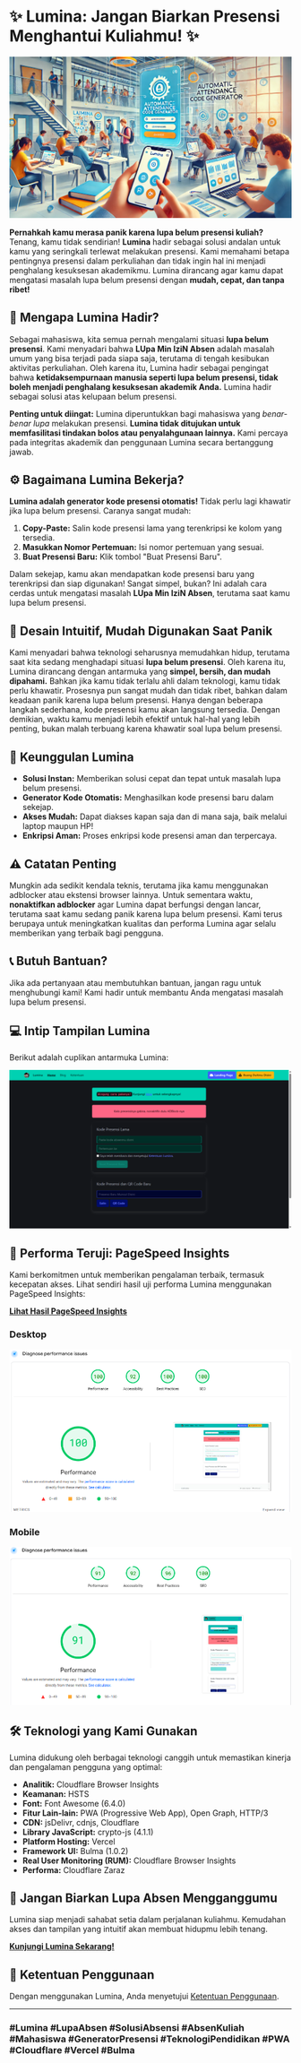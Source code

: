 # ✨ Lumina: Jangan Biarkan Presensi Menghantui Kuliahmu! ✨

[![Lumina](staticfiles/img/lumina-16-9.webp)](https://lupa-presensi.vercel.app/)

**Pernahkah kamu merasa panik karena lupa belum presensi kuliah?** Tenang, kamu tidak sendirian! **Lumina** hadir sebagai solusi andalan untuk kamu yang seringkali terlewat melakukan presensi. Kami memahami betapa pentingnya presensi dalam perkuliahan dan tidak ingin hal ini menjadi penghalang kesuksesan akademikmu. Lumina dirancang agar kamu dapat mengatasi masalah lupa belum presensi dengan **mudah, cepat, dan tanpa ribet!**

## 🤔 Mengapa Lumina Hadir?

Sebagai mahasiswa, kita semua pernah mengalami situasi **lupa belum presensi**. Kami menyadari bahwa **LUpa Min IziN Absen** adalah masalah umum yang bisa terjadi pada siapa saja, terutama di tengah kesibukan aktivitas perkuliahan. Oleh karena itu, Lumina hadir sebagai pengingat bahwa **ketidaksempurnaan manusia seperti lupa belum presensi, tidak boleh menjadi penghalang kesuksesan akademik Anda.** Lumina hadir sebagai solusi atas kelupaan belum presensi.

**Penting untuk diingat:** Lumina diperuntukkan bagi mahasiswa yang *benar-benar lupa* melakukan presensi. **Lumina tidak ditujukan untuk memfasilitasi tindakan bolos atau penyalahgunaan lainnya.** Kami percaya pada integritas akademik dan penggunaan Lumina secara bertanggung jawab.

## ⚙️ Bagaimana Lumina Bekerja?

**Lumina adalah generator kode presensi otomatis!** Tidak perlu lagi khawatir jika lupa belum presensi. Caranya sangat mudah:

1. **Copy-Paste:** Salin kode presensi lama yang terenkripsi ke kolom yang tersedia.
2. **Masukkan Nomor Pertemuan:** Isi nomor pertemuan yang sesuai.
3. **Buat Presensi Baru:** Klik tombol "Buat Presensi Baru".

Dalam sekejap, kamu akan mendapatkan kode presensi baru yang terenkripsi dan siap digunakan! Sangat simpel, bukan? Ini adalah cara cerdas untuk mengatasi masalah **LUpa Min IziN Absen**, terutama saat kamu lupa belum presensi.

## 💫 Desain Intuitif, Mudah Digunakan Saat Panik

Kami menyadari bahwa teknologi seharusnya memudahkan hidup, terutama saat kita sedang menghadapi situasi **lupa belum presensi**. Oleh karena itu, Lumina dirancang dengan antarmuka yang **simpel, bersih, dan mudah dipahami.** Bahkan jika kamu tidak terlalu ahli dalam teknologi, kamu tidak perlu khawatir. Prosesnya pun sangat mudah dan tidak ribet, bahkan dalam keadaan panik karena lupa belum presensi. Hanya dengan beberapa langkah sederhana, kode presensi kamu akan langsung tersedia. Dengan demikian, waktu kamu menjadi lebih efektif untuk hal-hal yang lebih penting, bukan malah terbuang karena khawatir soal lupa belum presensi.

## 🚀 Keunggulan Lumina

- **Solusi Instan:** Memberikan solusi cepat dan tepat untuk masalah lupa belum presensi.
- **Generator Kode Otomatis:** Menghasilkan kode presensi baru dalam sekejap.
- **Akses Mudah:** Dapat diakses kapan saja dan di mana saja, baik melalui laptop maupun HP!
- **Enkripsi Aman:** Proses enkripsi kode presensi aman dan terpercaya.

## ⚠️ Catatan Penting

Mungkin ada sedikit kendala teknis, terutama jika kamu menggunakan adblocker atau ekstensi browser lainnya. Untuk sementara waktu, **nonaktifkan adblocker** agar Lumina dapat berfungsi dengan lancar, terutama saat kamu sedang panik karena lupa belum presensi. Kami terus berupaya untuk meningkatkan kualitas dan performa Lumina agar selalu memberikan yang terbaik bagi pengguna.

## 📞 Butuh Bantuan?

Jika ada pertanyaan atau membutuhkan bantuan, jangan ragu untuk menghubungi kami! Kami hadir untuk membantu Anda mengatasi masalah lupa belum presensi.

## 💻 Intip Tampilan Lumina

Berikut adalah cuplikan antarmuka Lumina:

![Lumina Interface](public/Lumina.png)

## 🚀 Performa Teruji: PageSpeed Insights

Kami berkomitmen untuk memberikan pengalaman terbaik, termasuk kecepatan akses. Lihat sendiri hasil uji performa Lumina menggunakan PageSpeed Insights:

**[Lihat Hasil PageSpeed Insights](https://pagespeed.web.dev/analysis/https-lumina-ridwaanhall-me/wxlbbi2myv)**

### Desktop

![PageSpeed Insights Desktop](public/PageSpeed-Insights-desktop.png)

### Mobile

![PageSpeed Insights Mobile](public/PageSpeed-Insights-mobile.png)

## 🛠️ Teknologi yang Kami Gunakan

Lumina didukung oleh berbagai teknologi canggih untuk memastikan kinerja dan pengalaman pengguna yang optimal:

- **Analitik:** Cloudflare Browser Insights
- **Keamanan:** HSTS
- **Font:** Font Awesome (6.4.0)
- **Fitur Lain-lain:** PWA (Progressive Web App), Open Graph, HTTP/3
- **CDN:** jsDelivr, cdnjs, Cloudflare
- **Library JavaScript:** crypto-js (4.1.1)
- **Platform Hosting:** Vercel
- **Framework UI:** Bulma (1.0.2)
- **Real User Monitoring (RUM):** Cloudflare Browser Insights
- **Performa:** Cloudflare Zaraz

## 🚀 Jangan Biarkan Lupa Absen Mengganggumu

Lumina siap menjadi sahabat setia dalam perjalanan kuliahmu. Kemudahan akses dan tampilan yang intuitif akan membuat hidupmu lebih tenang.

[**Kunjungi Lumina Sekarang!**](https://lupa-presensi.vercel.app/)

## 📄 Ketentuan Penggunaan

Dengan menggunakan Lumina, Anda menyetujui [Ketentuan Penggunaan](https://lupa-presensi.vercel.app/terms/).

---

### #Lumina #LupaAbsen #SolusiAbsensi #AbsenKuliah #Mahasiswa #GeneratorPresensi #TeknologiPendidikan #PWA #Cloudflare #Vercel #Bulma
